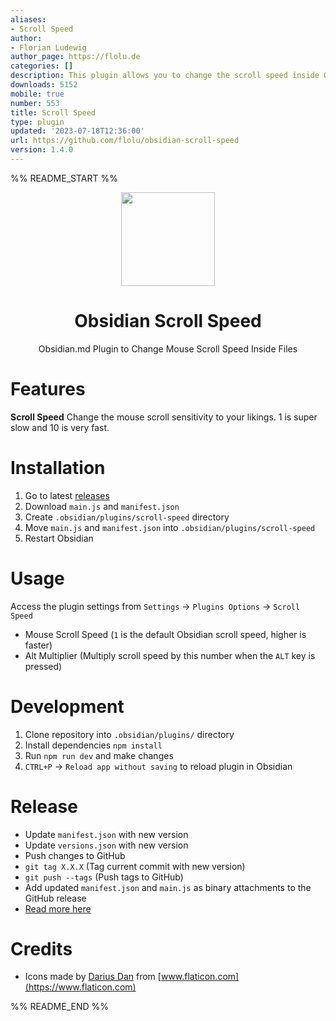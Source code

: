 ```yaml
---
aliases:
- Scroll Speed
author:
- Florian Ludewig
author_page: https://flolu.de
categories: []
description: This plugin allows you to change the scroll speed inside Obsidian notes.
downloads: 5152
mobile: true
number: 553
title: Scroll Speed
type: plugin
updated: '2023-07-18T12:36:00'
url: https://github.com/flolu/obsidian-scroll-speed
version: 1.4.0
---
```


%% README_START %%

<div align="center">
  <a href="https://github.com/flolu/obsidian-scroll-speed">
    <img width="150px" height="auto" src="./.github/mouse.png" />
  </a>
  <br>
  <h1>Obsidian Scroll Speed</h1>
  <p> Obsidian.md Plugin to Change Mouse Scroll Speed Inside Files </p>
</div>

# Features

**Scroll Speed**
Change the mouse scroll sensitivity to your likings. 1 is super slow and 10 is very fast.

# Installation

1. Go to latest [releases](https://github.com/flolu/obsidian-scroll-speed/releases/latest)
2. Download `main.js` and `manifest.json`
3. Create `.obsidian/plugins/scroll-speed` directory
4. Move `main.js` and `manifest.json` into `.obsidian/plugins/scroll-speed`
5. Restart Obsidian

# Usage

Access the plugin settings from `Settings` -> `Plugins Options` -> `Scroll Speed`

- Mouse Scroll Speed (`1` is the default Obsidian scroll speed, higher is faster)
- Alt Multiplier (Multiply scroll speed by this number when the `ALT` key is pressed)

# Development

1. Clone repository into `.obsidian/plugins/` directory
2. Install dependencies `npm install`
3. Run `npm run dev` and make changes
4. `CTRL+P` -> `Reload app without saving` to reload plugin in Obsidian

# Release

- Update `manifest.json` with new version
- Update `versions.json` with new version
- Push changes to GitHub
- `git tag X.X.X` (Tag current commit with new version)
- `git push --tags` (Push tags to GitHub)
- Add updated `manifest.json` and `main.js` as binary attachments to the GitHub release
- [Read more here](https://github.com/obsidianmd/obsidian-sample-plugin#releasing-new-releases)

# Credits

- Icons made by [Darius Dan](https://www.flaticon.com/authors/darius-dan) from [www.flaticon.com](https://www.flaticon.com)


%% README_END %%